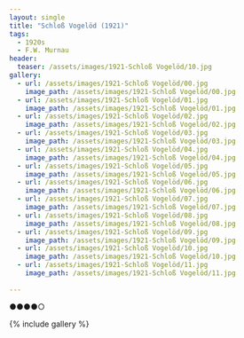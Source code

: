 ```yaml
---
layout: single
title: "Schloß Vogelöd (1921)"
tags:
  - 1920s 
  - F.W. Murnau
header:
  teaser: /assets/images/1921-Schloß Vogelöd/10.jpg
gallery:
  - url: /assets/images/1921-Schloß Vogelöd/00.jpg
    image_path: /assets/images/1921-Schloß Vogelöd/00.jpg  
  - url: /assets/images/1921-Schloß Vogelöd/01.jpg
    image_path: /assets/images/1921-Schloß Vogelöd/01.jpg
  - url: /assets/images/1921-Schloß Vogelöd/02.jpg
    image_path: /assets/images/1921-Schloß Vogelöd/02.jpg
  - url: /assets/images/1921-Schloß Vogelöd/03.jpg
    image_path: /assets/images/1921-Schloß Vogelöd/03.jpg
  - url: /assets/images/1921-Schloß Vogelöd/04.jpg
    image_path: /assets/images/1921-Schloß Vogelöd/04.jpg
  - url: /assets/images/1921-Schloß Vogelöd/05.jpg
    image_path: /assets/images/1921-Schloß Vogelöd/05.jpg
  - url: /assets/images/1921-Schloß Vogelöd/06.jpg
    image_path: /assets/images/1921-Schloß Vogelöd/06.jpg
  - url: /assets/images/1921-Schloß Vogelöd/07.jpg
    image_path: /assets/images/1921-Schloß Vogelöd/07.jpg
  - url: /assets/images/1921-Schloß Vogelöd/08.jpg
    image_path: /assets/images/1921-Schloß Vogelöd/08.jpg
  - url: /assets/images/1921-Schloß Vogelöd/09.jpg
    image_path: /assets/images/1921-Schloß Vogelöd/09.jpg
  - url: /assets/images/1921-Schloß Vogelöd/10.jpg
    image_path: /assets/images/1921-Schloß Vogelöd/10.jpg
  - url: /assets/images/1921-Schloß Vogelöd/11.jpg
    image_path: /assets/images/1921-Schloß Vogelöd/11.jpg
 
---
```

●●●●○

{% include gallery %}
